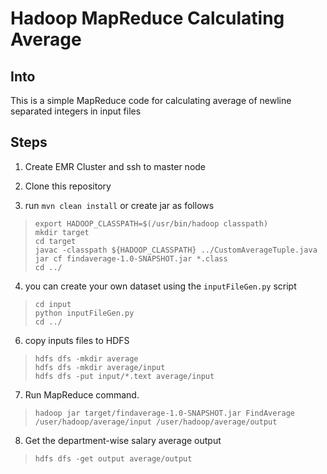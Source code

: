 # Hadoop MapReduce Calculating Average

## Into

This is a simple MapReduce code for calculating average of newline separated integers in input files


## Steps

1) Create EMR Cluster and ssh to master node  

2) Clone this repository

3) run `mvn clean install` or create jar as follows
> `export HADOOP_CLASSPATH=$(/usr/bin/hadoop classpath)`   
> `mkdir target`  
> `cd target`  
> `javac -classpath ${HADOOP_CLASSPATH} ../CustomAverageTuple.java`  
> `jar cf findaverage-1.0-SNAPSHOT.jar *.class`  
> `cd ../`

4) you can create your own dataset using the `inputFileGen.py` script  
> `cd input`  
> `python inputFileGen.py`  
> `cd ../`

6) copy inputs files to HDFS
> `hdfs dfs -mkdir average`  
> `hdfs dfs -mkdir average/input`  
> `hdfs dfs -put input/*.text average/input`  

7) Run MapReduce command.
> `hadoop jar target/findaverage-1.0-SNAPSHOT.jar FindAverage /user/hadoop/average/input /user/hadoop/average/output`  

8) Get the department-wise salary average output
> `hdfs dfs -get output average/output`


